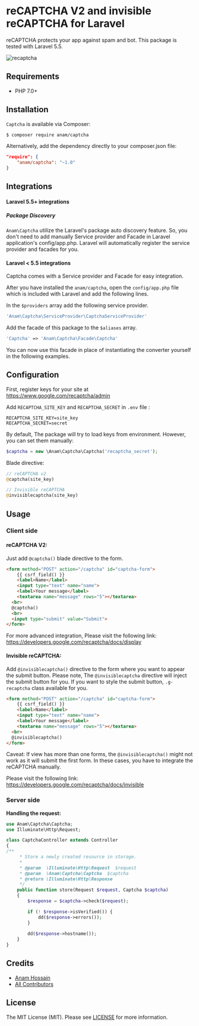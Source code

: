 # reCAPTCHA V2 and invisible reCAPTCHA for Laravel

reCAPTCHA protects your app against spam and bot. This package is tested with Laravel 5.5.

![recaptcha](https://developers.google.com/recaptcha/images/newCaptchaAnchor.gif "reCAPTCHA V2")



## Requirements

- PHP 7.0+

## Installation

`Captcha` is available via Composer:

```bash
$ composer require anam/captcha
```

Alternatively, add the dependency directly to your composer.json file:

```json
"require": {
    "anam/captcha": "~1.0"
}
```

## Integrations

#### Laravel 5.5+ integrations

##### Package Discovery
`Anam\Captcha` utilize the Laravel's package auto discovery feature. So, you don't need to add manually Service provider and Facade in Laravel application's config/app.php. Laravel will automatically register the service provider and facades for you.

#### Laravel < 5.5 integrations

Captcha comes with a Service provider and Facade for easy integration.

After you have installed the `anam/captcha`, open the `config/app.php` file which is included with Laravel and add the following lines.

In the `$providers` array add the following service provider.

```php
'Anam\Captcha\ServiceProvider\CaptchaServiceProvider'
```

Add the facade of this package to the `$aliases` array.

```php
'Captcha' => 'Anam\Captcha\Facade\Captcha'
```

You can now use this facade in place of instantiating the converter yourself in the following examples.

## Configuration
First, register keys for your site at https://www.google.com/recaptcha/admin

Add `RECAPTCHA_SITE_KEY` and `RECAPTCHA_SECRET` in `.env` file :

```
RECAPTCHA_SITE_KEY=site_key
RECAPTCHA_SECRET=secret
```

By default, The package will try to load keys from environment. However, you can set them manually:

```php
$captcha = new \Anam\Captcha\Captcha('recaptcha_secret');
```
Blade directive:

```php
// reCAPTCHA v2
@captcha(site_key)

// Invisible reCAPTCHA
@invisiblecaptcha(site_key)
```

## Usage

### Client side

#### reCAPTCHA V2:

Just add `@captcha()` blade directive to the form.

```html
<form method="POST" action="/captcha" id="captcha-form">
	{{ csrf_field() }}
    <label>Name</label>
    <input type="text" name="name">
    <label>Your message</label>
    <textarea name="message" rows="5"></textarea>
  <br>
  @captcha()
  <br>
  <input type="submit" value="Submit">
</form>
```

For more advanced integration, Please visit the following link:
https://developers.google.com/recaptcha/docs/display

#### Invisible reCAPTCHA:

Add `@invisiblecaptcha()` directive to the form where you want to appear the submit button. Please note, The `@invisiblecaptcha` directive will inject the submit button for you. If you want to style the submit button, `.g-recaptcha` class available for you.

```html
<form method="POST" action="/captcha" id="captcha-form">
	{{ csrf_field() }}
    <label>Name</label>
    <input type="text" name="name">
    <label>Your message</label>
    <textarea name="message" rows="5"></textarea>
  <br>
  @invisiblecaptcha()
</form>
```

Caveat: If view has more than one forms, the `@invisiblecaptcha()` might not work as it will submit the first form. In these cases, you have to integrate the reCAPTCHA manually.

Please visit the following link:
https://developers.google.com/recaptcha/docs/invisible


### Server side

**Handling the request:**

```php
use Anam\Captcha\Captcha;
use Illuminate\Http\Request;

class CaptchaController extends Controller
{
/**
     * Store a newly created resource in storage.
     *
     * @param  \Illuminate\Http\Request  $request
     * @param  \Anam\Captcha\Captcha  $captcha
     * @return \Illuminate\Http\Response
     */
    public function store(Request $request, Captcha $captcha)
    {
        $response = $captcha->check($request);

        if (! $response->isVerified()) {
            dd($response->errors());
        }
        
        dd($response->hostname());
    }
}
```


## Credits

- [Anam Hossain](https://github.com/anam-hossain)
- [All Contributors](https://github.com/anam-hossain/captcha/graphs/contributors)

## License

The MIT License (MIT). Please see [LICENSE](http://opensource.org/licenses/MIT) for more information.
